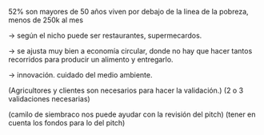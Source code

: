 
52% son mayores de 50 años 
viven por debajo de la linea de la pobreza, menos de 250k al mes

-> según el nicho puede ser restaurantes, supermecardos. 

-> se ajusta muy bien a economía circular, donde no hay que hacer tantos 
recorridos para producir un alimento y entregarlo.

-> innovación. cuidado del medio ambiente.

(Agricultores y clientes son necesarios para hacer la validación.)
(2 o 3 validaciones necesarias)

(camilo de siembraco nos puede ayudar con la revisión del pitch)
(tener en cuenta los fondos para lo del pitch)



